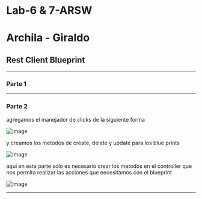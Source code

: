 # Lab-6 & 7-ARSW
# Archila - Giraldo
## Rest Client Blueprint

---

### Parte 1

---
### Parte 2

agregamos el manejador de clicks de la siguiente forma

![image](https://user-images.githubusercontent.com/69320250/193967497-778d72e7-c175-48cc-9619-b6151cada5de.png)

y creamos los metodos de create, delete y update para los blue prints

![image](https://user-images.githubusercontent.com/69320250/193968240-8b34c2cb-f810-400c-b3f6-d46903836142.png)

aqui en esta parte solo es necesario crear los metodos en el controller que nos permita realizar las acciones que necesitamos con el blueprint

![image](https://user-images.githubusercontent.com/69320250/193965815-19fe6c71-1c38-4556-b012-c633e6272a79.png)

---
